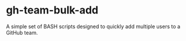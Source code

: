 # gh-team-bulk-add
A simple set of BASH scripts designed to quickly add multiple users to a GitHub team.
